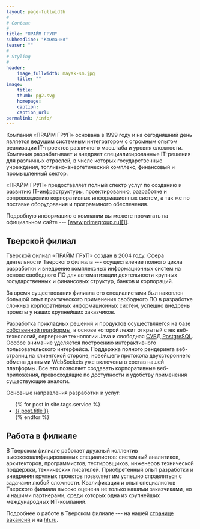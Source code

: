 ```yaml
---
layout: page-fullwidth
#
# Content
#
title: "ПРАЙМ ГРУП"
subheadline: "Компания"
teaser: ""
#
# Styling
#
header: 
    image_fullwidth: mayak-sm.jpg
    title: ""
image:
    title:
    thumb: pg2.svg
    homepage:
    caption:
    caption_url:
permalink: /info/
---
```

Компания «ПРАЙМ ГРУП» основана в 1999 году и на сегодняшний день является ведущим системным интегратором с огромным опытом реализации IT-проектов различного масштаба и уровня сложности. Компания разрабатывает и внедряет специализированные IT-решения для различных отраслей, в числе которых государственные учреждения, топливно-энергетический комплекс, финансовый и промышленный сектор.

«ПРАЙМ ГРУП» предоставляет полный спектр услуг по созданию и развитию IT-инфраструктуры, проектированию, разработке и сопровождению корпоративных информационных систем, а так же по поставке оборудования и программного обеспечения.

Подробную информацию о компании вы можете прочитать на официальном сайте --- [www.primegroup.ru][1].

## Тверской филиал

Тверской филиал «ПРАЙМ ГРУП» создан в 2004 году. Сфера деятельности Тверского филиала --- осуществление полного цикла разработки и внедрение комплексных информационных систем на основе свободного ПО для автоматизации деятельности крупных государственных и финансовых структур, банков и корпораций.

За время существования филиала его специалистами был накоплен большой опыт практического применения свободного ПО в разработке сложных корпоративных информационных систем, успешно внедрены проекты у наших крупнейших заказчиков.

Разработка прикладных решений и продуктов осуществляется на базе [собственной платформы][2], в основе которой лежит открытый стек веб-технологий, серверные технологии Java и свободная [СУБД PostgreSQL][3]. Особое внимание уделяется построению интерактивного пользовательского интерфейса. Поддержка полного рендеринга веб-страниц на клиентской стороне, новейшего протокола двухстороннего обмена данными WebSockets уже включены в состав нашей платформы. Все это позволяет создавать корпоративные веб-приложения, превосходящие по доступности и удобству применения существующие аналоги.

Основные направления разработки и услуг:

<ul>
    {% for post in site.tags.service %}
    <li><a href="{{ site.url }}{{ post.url }}">{{ post.title }}</a></li>
    {% endfor %}
</ul>

## Работа в филиале

В Тверском филиале работает дружный коллектив высококвалифицированных специалистов: системный аналитиков, архитекторов, программистов, тестировщиков, инженеров технической поддержки, технических писателей. Приобретенный опыт разработки и внедрения крупных проектов позволяет им успешно справляться с задачами любой сложности.
Квалификация и опыт специалистов Тверского филиала высоко оценена не только нашими заказчиками, но и нашими партнерами, среди которых одна из крупнейших международных ИТ-компаний. 

Подробнее о работе в Тверском филиале --- на нашей [странице вакансий][5] и на [hh.ru][4].
  
 [1]: http://www.primegroup.ru
 [2]: /platform/
 [3]: /postgresql/
 [4]: http://tver.hh.ru/employer/56181
 [5]: /job/
 [6]: #
 [7]: #
 [8]: #
 [9]: #
 [10]: #
